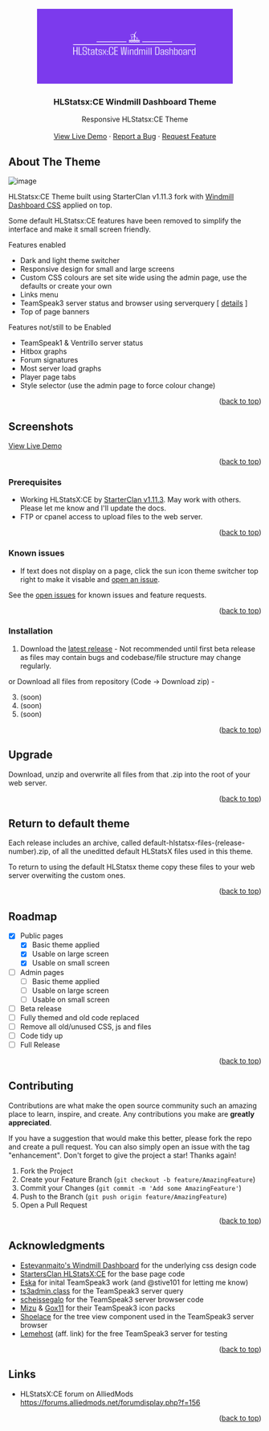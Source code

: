 
<!-- Improved compatibility of back to top link: See: https://github.com/othneildrew/Best-README-Template/pull/73 -->
<a id="readme-top"></a>


<!-- PROJECT LOGO -->
<div align="center">
    <img src="https://github.com/DNA-styx/HLSTATSX-Windmill-Theme/blob/main/assets/hlstatsxce-windmill-dashboard-logo.png" alt="Sourcebans++ Windmill Dashboard Theme Logo" width="390" height="149">

<h3 align="center">HLStatsx:CE Windmill Dashboard Theme</h3>

  <p align="center">
    Responsive HLStatsx:CE Theme
    <br />
    <br />
    <a href="https://stats.dnagames.site/hlstats.php?mode=players&game=dods">View Live Demo</a>
    ·
    <a href="https://github.com/DNA-styx/HLSTATSX-Windmill-Theme/issues/new">Report a Bug</a>
    ·
    <a href="https://github.com/DNA-styx/HLSTATSX-Windmill-Theme/issues/new">Request Feature</a>
  </p>
</div>


<!-- ABOUT THE PROJECT -->
## About The Theme

![image](https://github.com/user-attachments/assets/64f28a29-bde3-4cf6-9b81-50c2bde87e6a)

HLStatsx:CE Theme built using StarterClan v1.11.3 fork with [Windmill Dashboard CSS](https://github.com/estevanmaito/windmill-dashboard) applied on top. 

Some default HLStatsx:CE features have been removed to simplify the interface and make it small screen friendly.

Features enabled
* Dark and light theme switcher
* Responsive design for small and large screens
* Custom CSS colours are set site wide using the admin page, use the defaults or create your own
* Links menu
* TeamSpeak3 server status and browser using serverquery [ <a href="https://github.com/DNA-styx/HLSTATSX-Windmill-Theme/wiki/TeamSpeak3-Support">details</a> ]
* Top of page banners

Features not/still to be Enabled
* TeamSpeak1 & Ventrillo server status
* Hitbox graphs
* Forum signatures
* Most server load graphs
* Player page tabs
* Style selector (use the admin page to force colour change)

<p align="right">(<a href="#readme-top">back to top</a>)</p>


<!-- Screen shots -->
## Screenshots
<a href="https://stats.dnagames.site/hlstats.php?mode=players&game=dods">View Live Demo</a>

<p align="right">(<a href="#readme-top">back to top</a>)</p>


### Prerequisites

* Working HLStatsX:CE by [StarterClan v1.11.3](https://github.com/startersclan/hlstatsx-community-edition). May work with others. Please let me know and I'll update the docs.
* FTP or cpanel access to upload files to the web server.

<p align="right">(<a href="#readme-top">back to top</a>)</p>

### Known issues

* If text does not display on a page, click the sun icon theme switcher top right to make it visable and [open an issue](https://github.com/DNA-styx/HLSTATSX-Windmill-Theme/issues).

See the [open issues](https://github.com/DNA-styx/HLSTATSX-Windmill-Theme/issues) for known issues and feature requests.

<p align="right">(<a href="#readme-top">back to top</a>)</p>


### Installation

1. Download the [latest release](https://github.com/DNA-styx/HLSTATSX-Windmill-Theme/releases) - Not recommended until first beta release as files may contain bugs and codebase/file structure may change regularly.
   
or Download all files from repository (Code -> Download zip) - 

3. (soon)
4. (soon)
5. (soon)

<p align="right">(<a href="#readme-top">back to top</a>)</p>

## Upgrade

Download, unzip and overwrite all files from that .zip into the root of your web server.

<p align="right">(<a href="#readme-top">back to top</a>)</p>

## Return to default theme

Each release includes an archive, called default-hlstatsx-files-(release-number).zip, of all the uneditted default HLStatsX files used in this theme.

To return to using the default HLStatsx theme copy these files to your web server overwiting the custom ones.    

<p align="right">(<a href="#readme-top">back to top</a>)</p>


<!-- ROADMAP -->
## Roadmap

- [X] Public pages
  - [X] Basic theme applied 
  - [X] Usable on large screen 
  - [X] Usable on small screen
- [ ] Admin pages 
  - [ ] Basic theme applied 
  - [ ] Usable on large screen  
  - [ ] Usable on small screen
- [ ] Beta release 
- [ ] Fully themed and old code replaced 
- [ ] Remove all old/unused CSS, js and files
- [ ] Code tidy up
- [ ] Full Release

<p align="right">(<a href="#readme-top">back to top</a>)</p>


<!-- CONTRIBUTING -->
## Contributing

Contributions are what make the open source community such an amazing place to learn, inspire, and create. Any contributions you make are **greatly appreciated**.

If you have a suggestion that would make this better, please fork the repo and create a pull request. You can also simply open an issue with the tag "enhancement".
Don't forget to give the project a star! Thanks again!

1. Fork the Project
2. Create your Feature Branch (`git checkout -b feature/AmazingFeature`)
3. Commit your Changes (`git commit -m 'Add some AmazingFeature'`)
4. Push to the Branch (`git push origin feature/AmazingFeature`)
5. Open a Pull Request

<p align="right">(<a href="#readme-top">back to top</a>)</p>


<!-- ACKNOWLEDGMENTS -->
## Acknowledgments

* [Estevanmaito's Windmill Dashboard](https://github.com/estevanmaito/windmill-dashboard) for the underlying css design code
* [StartersClan HLStatsX:CE](https://github.com/startersclan/hlstatsx-community-edition) for the base page code
* [Eska](https://forums.alliedmods.net/showpost.php?p=1854304&postcount=4) for inital TeamSpeak3 work (and @stive101 for letting me know)
* [ts3admin.class](https://github.com/Speckmops/ts3admin.class) for the TeamSpeak3 server query
* [scheissegalo](https://github.com/scheissegalo/PHP-TS3ServerViewer) for the TeamSpeak3 server browser code
* [Mizu](https://www.myteamspeak.com/addons/author/Mizu) & [Gox11](https://www.myteamspeak.com/addons/author/Gox11) for their TeamSpeak3 icon packs
* [Shoelace](https://shoelace.style/) for the tree view component used in the TeamSpeak3 server browser
* [Lemehost](https://lemehost.com/i/4tqeRx) (aff. link) for the free TeamSpeak3 server for testing

<p align="right">(<a href="#readme-top">back to top</a>)</p>


<!-- LINKS -->
## Links

* HLStatsX:CE forum on AlliedMods https://forums.alliedmods.net/forumdisplay.php?f=156


<p align="right">(<a href="#readme-top">back to top</a>)</p>

<!-- MARKDOWN LINKS & IMAGES -->
<!-- https://www.markdownguide.org/basic-syntax/#reference-style-links -->
[contributors-shield]: https://img.shields.io/github/contributors/DNA-styx/sbpp-windmill-dashboard.svg?style=for-the-badge
[contributors-url]: https://github.com/DNA-styx/sbpp-windmill-dashboard/graphs/contributors
[forks-shield]: https://img.shields.io/github/forks/DNA-styx/sbpp-windmill-dashboard.svg?style=for-the-badge
[forks-url]: https://github.com/DNA-styx/sbpp-windmill-dashboard/network/members
[stars-shield]: https://img.shields.io/github/stars/DNA-styx/sbpp-windmill-dashboard.svg?style=for-the-badge
[stars-url]: https://github.com/DNA-styx/sbpp-windmill-dashboard/stargazers
[issues-shield]: https://img.shields.io/github/issues/DNA-styx/sbpp-windmill-dashboard.svg?style=for-the-badge
[issues-url]: https://github.com/DNA-styx/sbpp-windmill-dashboard/issues
[license-shield]: https://img.shields.io/github/license/DNA-styx/sbpp-windmill-dashboard.svg?style=for-the-badge
[license-url]: https://github.com/DNA-styx/sbpp-windmill-dashboard/blob/master/LICENSE.txt
